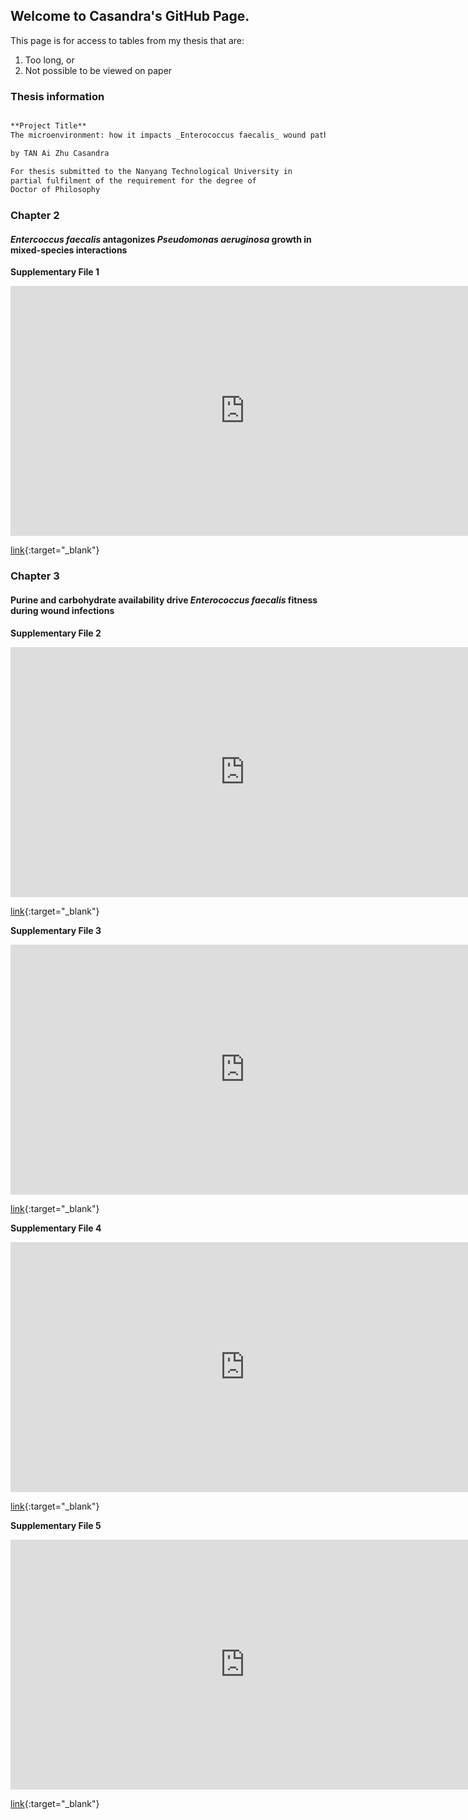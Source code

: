 ## Welcome to Casandra's GitHub Page.

This page is for access to tables from my thesis that are:
1. Too long, or
2. Not possible to be viewed on paper

### Thesis information
```markdown

**Project Title**
The microenvironment: how it impacts _Enterococcus faecalis_ wound pathogenesis

by TAN Ai Zhu Casandra

For thesis submitted to the Nanyang Technological University in 
partial fulfilment of the requirement for the degree of 
Doctor of Philosophy

```

### Chapter 2
#### _Entercoccus faecalis_ antagonizes _Pseudomonas aeruginosa_ growth in mixed-species interactions

__Supplementary File 1__

<iframe width="750" height="400" frameborder="0" src="https://docs.google.com/spreadsheets/d/e/2PACX-1vQxn71C4mzVj2Ybn5AW-2TZCvayoCZ1yy4krKL_yhVtbZM3I52ujHAsRPHJo6o1yfJ_B6aGqEed0emD/pubhtml?widget=true&amp;headers=false"></iframe>

[link](https://docs.google.com/spreadsheets/d/1Ib0qqwqlC1iQA2SpxkiD8izf_U-IpN1bm5O5OFMug-M/edit?usp=sharing){:target="_blank"}

### Chapter 3
#### Purine and carbohydrate availability drive _Enterococcus faecalis_ fitness during wound infections

__Supplementary File 2__

<iframe width="750" height="400" frameborder="0" src="https://docs.google.com/spreadsheets/d/e/2PACX-1vRZUgV5qTQRHxDlpz3YIEJtMfc0X82Y5Ki5PsXv3_qY--oEntSNGkHn3PxgS3eSQdp76MGlU-zgIxNn/pubhtml?widget=true&amp;headers=false"></iframe>

[link](https://docs.google.com/spreadsheets/d/1qSYGFmgQogF0k8JiOzvZgsPTtlSRosmfLtoOXBAVBBI/edit?usp=sharing){:target="_blank"}

__Supplementary File 3__

<iframe width="750" height="400" frameborder="0" src="https://docs.google.com/spreadsheets/d/e/2PACX-1vRwcJXX7uYYX2j3Yaf0mXYYAeXEtVqrJ9HZaUkR4tS--4_kiyK7UhtF9GvXXrfDd48lsfPCuVYYbDHg/pubhtml?gid=0&amp;single=true&amp;widget=true&amp;headers=false"></iframe>

[link](https://docs.google.com/spreadsheets/d/1zZViB49ul6EOplWFwD_frSw98YCkmEVyJ0alx_28VWY/edit?usp=sharing){:target="_blank"}

__Supplementary File 4__

<iframe width="750" height="400" frameborder="0" src="https://docs.google.com/spreadsheets/d/e/2PACX-1vSJ5pwJl89eJQiyNOXsIen2OJpoS6AcrKoSUiUp8eGF-_Xf8kRp5EAbMUh2zBhnCNkSJgOmiOFg3iCu/pubhtml?gid=94231731&amp;single=true&amp;widget=true&amp;headers=false"></iframe>

[link](https://docs.google.com/spreadsheets/d/1ayGEx8RLDpPO14iPEn_1XveX9uidM4NN0frGZdJoNTY/edit?usp=sharing){:target="_blank"}

__Supplementary File 5__

<iframe width="750" height="400" frameborder="0" src="https://docs.google.com/spreadsheets/d/e/2PACX-1vSPVVJC-ktld0UgAYxytThRkcZ3zqmV4EN8Ze7ouXjgcq2i9E9nitIjpJdJn43UdGcCzgWTO1lz6aQ_/pubhtml?gid=94231731&amp;single=true&amp;widget=true&amp;headers=false"></iframe>

[link](https://docs.google.com/spreadsheets/d/1u1rVhBVDdEEoS4_ASt8FV3F43Lx4TbSLY4CoCPxu-nE/edit?usp=sharing){:target="_blank"}

